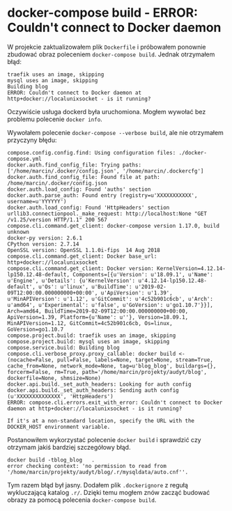 # docker-compose build - ERROR: Couldn't connect to Docker daemon

W projekcie zaktualizowałem plik `Dockerfile` i próbowałem ponownie zbudować obraz poleceniem `docker-compose build`.
Jednak otrzymałem błąd:
```
traefik uses an image, skipping
mysql uses an image, skipping
Building blog
ERROR: Couldn't connect to Docker daemon at http+docker://localunixsocket - is it running?
```

Oczywiście usługa dockerd była uruchomiona. Mogłem wywołać bez problemu polecenie `docker info`.

Wywołałem polecenie `docker-compose --verbose build`, ale nie otrzymałem przyczyny błędu:
```
compose.config.config.find: Using configuration files: ./docker-compose.yml
docker.auth.find_config_file: Trying paths: ['/home/marcin/.docker/config.json', '/home/marcin/.dockercfg']
docker.auth.find_config_file: Found file at path: /home/marcin/.docker/config.json
docker.auth.load_config: Found 'auths' section
docker.auth.parse_auth: Found entry (registry=u'XXXXXXXXXXX', username=u'YYYYYY')
docker.auth.load_config: Found 'HttpHeaders' section
urllib3.connectionpool._make_request: http://localhost:None "GET /v1.25/version HTTP/1.1" 200 567
compose.cli.command.get_client: docker-compose version 1.17.0, build unknown
docker-py version: 2.6.1
CPython version: 2.7.14
OpenSSL version: OpenSSL 1.1.0i-fips  14 Aug 2018
compose.cli.command.get_client: Docker base_url: http+docker://localunixsocket
compose.cli.command.get_client: Docker version: KernelVersion=4.12.14-lp150.12.48-default, Components=[{u'Version': u'18.09.1', u'Name': u'Engine', u'Details': {u'KernelVersion': u'4.12.14-lp150.12.48-default', u'Os': u'linux', u'BuildTime': u'2019-02-09T12:00:00.000000000+00:00', u'ApiVersion': u'1.39', u'MinAPIVersion': u'1.12', u'GitCommit': u'4c52b901c6cb', u'Arch': u'amd64', u'Experimental': u'false', u'GoVersion': u'go1.10.7'}}], Arch=amd64, BuildTime=2019-02-09T12:00:00.000000000+00:00, ApiVersion=1.39, Platform={u'Name': u''}, Version=18.09.1, MinAPIVersion=1.12, GitCommit=4c52b901c6cb, Os=linux, GoVersion=go1.10.7
compose.project.build: traefik uses an image, skipping
compose.project.build: mysql uses an image, skipping
compose.service.build: Building blog
compose.cli.verbose_proxy.proxy_callable: docker build <- (nocache=False, pull=False, labels=None, target=None, stream=True, cache_from=None, network_mode=None, tag=u'blog_blog', buildargs={}, forcerm=False, rm=True, path='/home/marcin/projekty/audyt/blog', dockerfile=None, shmsize=None)
docker.api.build._set_auth_headers: Looking for auth config
docker.api.build._set_auth_headers: Sending auth config (u'XXXXXXXXXXXXXX', 'HttpHeaders')
ERROR: compose.cli.errors.exit_with_error: Couldn't connect to Docker daemon at http+docker://localunixsocket - is it running?

If it's at a non-standard location, specify the URL with the DOCKER_HOST environment variable.
```

Postanowiłem wykorzystać polecenie `docker build` i sprawdzić czy otrzymam jakiś bardziej szczegółowy błąd.

```
docker build -tblog_blog   .
error checking context: 'no permission to read from '/home/marcin/projekty/audyt/blog/.r/mysqldata/auto.cnf''.
```

Tym razem błąd był jasny. Dodałem plik `.dockerignore` z regułą wykluczającą katalog `.r/`.
Dzięki temu mogłem znów zacząć budować obrazy za pomocą polecenia `docker-compose build`.
